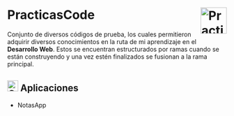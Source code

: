 # PracticasCode<picture><img align="right" valign="center" height="60" width="60" src="https://raw.githubusercontent.com/Tarikul-Islam-Anik/Telegram-Animated-Emojis/main/Objects/Keyboard.webp" alt="PracticasCode logo" /></picture>

<!--
 <img valign="center"  width="900" src="./PracticasCode.png" alt="PracticasCode logo" />
-->

Conjunto de diversos códigos de prueba, los cuales permitieron adquirir diversos conocimientos en la ruta de mi aprendizaje en el **Desarrollo Web**. Estos se encuentran estructurados por ramas cuando se están construyendo y una vez estén finalizados se fusionan a la rama principal.

## <img src="https://raw.githubusercontent.com/Tarikul-Islam-Anik/Telegram-Animated-Emojis/main/Objects/Card%20Index%20Dividers.webp" alt="Card Index Dividers" width="25" height="25" /> Aplicaciones

- NotasApp

